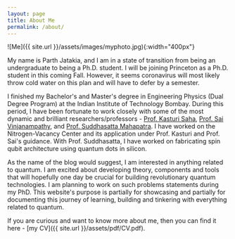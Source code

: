 ```yaml
---
layout: page
title: About Me
permalink: /about/
---
```


![Me]({{ site.url }}/assets/images/myphoto.jpg){:width="400px"}

My name is Parth Jatakia, and I am in a state of transition from being an undergraduate to being a Ph.D. student. I will be joining Princeton as a Ph.D. student in this coming Fall. However, it seems coronavirus will most likely throw cold water on this plan and will have to defer by a semester. 

I finished my Bachelor's and Master's degree in Engineering Physics (Dual Degree Program) at the Indian Institute of Technology Bombay. During this period, I have been fortunate to work closely with some of the most dynamic and brilliant researchers/professors - [Prof. Kasturi Saha](https://www.ee.iitb.ac.in/web/people/faculty/home/kasturis), [Prof. Sai Vinjanampathy](http://www.phy.iitb.ac.in/physics/en/content/sai-vinjanampathy), and [Prof. Suddhasatta Mahapatra](http://www.phy.iitb.ac.in/en/employee-profile/dr-suddhasatta-mahapatra-1). I have worked on the Nitrogen-Vacancy Center and its application under Prof. Kasturi and Prof. Sai's guidance. With Prof. Suddhasatta, I have worked on fabricating spin qubit architecture using quantum dots in silicon.

As the name of the blog would suggest, I am interested in anything related to quantum. I am excited about developing theory, components and tools that will hopefully one day be crucial for building revolutionary quantum technologies. I am planning to work on such problems statements during my PhD. This website's purpose is partially for showcasing and partially for documenting this journey of learning, building and tinkering with everything related to quantum.

If you are curious and want to know more about me, then you can find it here - [my CV]({{ site.url }}/assets/pdf/CV.pdf).